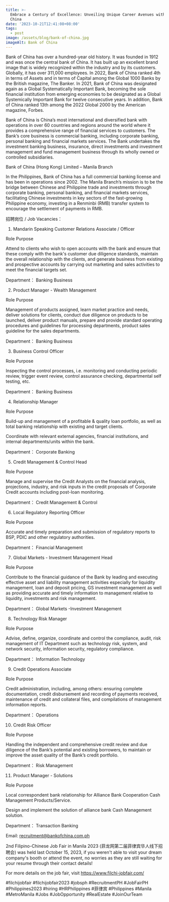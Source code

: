```yaml
---
title: >-
  Embrace a Century of Excellence: Unveiling Unique Career Avenues with Bank of
  China
date: '2023-10-21T12:41:08+08:00'
tags:
  - post
image: /assets/blog/bank-of-china.jpg
imageAlt: Bank of China
---
```

Bank of China has over a hundred-year old history. It was founded in 1912 and was once the central bank of China. It has built up an excellent brand image that is widely recognized within the industry and by its customers. Globally, it has over 311,000 employees. In 2022, Bank of China ranked 4th in terms of Assets and in terms of Capital among the Global 1000 Banks by the British magazine, The Banker. In 2021, Bank of China was designated again as a Global Systematically Important Bank, becoming the sole financial institution from emerging economies to be designated as a Global Systemically Important Bank for twelve consecutive years. In addition, Bank of China ranked 13th among the 2022 Global 2000 by the American magazine, Forbes.

Bank of China is China’s most international and diversified bank with operations in over 60 countries and regions around the world where it provides a comprehensive range of financial services to customers. The Bank’s core business is commercial banking, including corporate banking, personal banking and financial markets services. The Bank undertakes the investment banking business, insurance, direct investments and investment management and fund management business through its wholly owned or controlled subsidiaries.

Bank of China (Hong Kong) Limited – Manila Branch

In the Philippines, Bank of China has a full commercial banking license and has been in operations since 2002. The Manila Branch’s mission is to be the bridge between Chinese and Philippine trade and investments through corporate banking, personal banking, and financial markets services, facilitating Chinese investments in key sectors of the fast-growing Philippine economy, investing in a Renminbi (RMB) transfer system to encourage the settlement of payments in RMB.

招聘岗位 / Job Vacancies：

1. Mandarin Speaking Customer Relations Associate / Officer

Role Purpose

Attend to clients who wish to open accounts with the bank and ensure that these comply with the bank's customer due diligence standards, maintain the overall relationship with the clients, and generate business from existing and prospective accounts by carrying out marketing and sales activities to meet the financial targets set.    

Department： Banking Business

2. Product Manager - Wealth Management 

Role Purpose

Management of products assigned, learn market practice and needs, deliver solutions for clients, conduct due diligence on products to be launched, deliver product manuals, prepare and provide  standard operating procedures and  guidelines for processing departments, product sales guideline for the sales departments. 

Department： Banking Business

3. Business Control Officer 

Role Purpose

Inspecting the control processes, i.e. monitoring and conducting periodic review, trigger event review, control assurance checking, departmental self testing, etc.

Department： Banking Business

4. Relationship Manager

Role Purpose

Build-up and management of a profitable & quality loan portfolio, as well as total banking relationship with existing and target clients. 

Coordinate with relevant external agencies, financial institutions, and internal departments/units within the bank.

Department： Corporate Banking

5. Credit Management & Control Head

Role Purpose

Manage and supervise the Credit Analysts on the financial analysis, projections, industry, and risk inputs in the credit proposals of Corporate Credit accounts including post-loan monitoring. 

Department： Credit Management & Control 

6. Local Regulatory Reporting Officer 

Role Purpose

Accurate and timely preparation and submission of regulatory reports to BSP, PDIC and other regulatory authorities.

Department： Financial Management

7. Global Markets - Investment Management Head

Role Purpose

Contribute to the financial guidance of the Bank by leading and executing effective asset and liability management activities especially for liquidity management, loan and deposit pricing, GS investment management  as well as providing accurate and timely information to management relative to liquidity, investments and risk management.

Department： Global Markets -Investment Management

8. Technology Risk Manager 

Role Purpose

Advise, define, organize, coordinate and control the compliance, audit, risk management of IT Department such as technology risk, system, and network security, information security, regulatory compliance.

Department： Information Technology

9. Credit Operations Associate

Role Purpose

Credit administration, including, among others: ensuring complete documentation, credit disbursement and recording of payments received, maintenance of credit and collateral files, and compilations of management information reports.

Department： Operations

10. Credit Risk Officer 

Role Purpose

Handling the independent and comprehensive credit review and due diligence of the Bank’s potential and existing borrowers, to maintain or improve the asset quality of the Bank’s credit portfolio.

Department： Risk Management

11. Product Manager - Solutions 

Role Purpose

Local correspondent bank relationship for Alliance Bank Cooperation Cash Management Products/Service. 

Design and implement the solution of alliance bank Cash Management solution.

Department： Transaction Banking

Email: recruitment@bankofchina.com.ph

2nd Filipino-Chinese Job Fair in Manila 2023 (菲龙网第二届菲律宾华人线下招聘会) was held last October 15, 2023, if you weren't able to visit your dream company's booth or attend the event, no worries as they are still waiting for your resume through their contact details! 

For more details on the job fair, visit https://www.filchi-jobfair.com/

\#filchijobfair #filchijobfair2023 #jobsph #RecruitmentPH #JobFairPH #Philippines2023 #hiring #HRPhilippines #菲律宾 #Philippines #Manila #MetroManila #Jobs #JobOpportunity #RealEstate #JoinOurTeam
